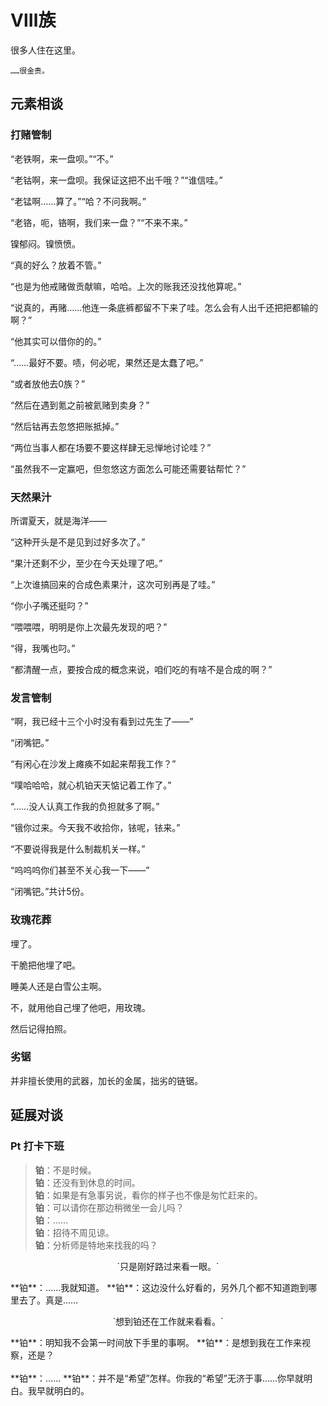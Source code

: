 # Ⅷ族

很多人住在这里。

```
……很金贵。
```

## 元素相谈

### 打赌管制

<span class="c028">“老铁啊，来一盘呗。”</span><span class="c026">“不。”</span>

<span class="c028">“老钴啊，来一盘呗。我保证这把不出千哦？”</span><span class="c027">“谁信哇。”</span>

<span class="c028">“老锰啊……算了。”</span><span class="c025">“哈？不问我啊。”</span>

<span class="c028">“老铬，呃，铬啊，我们来一盘？”</span><span class="c024">“不来不来。”</span>

镍郁闷。镍愤愤。

<span class="c025">“真的好么？放着不管。”</span>

<span class="c024">“也是为他戒赌做贡献嘛，哈哈。上次的账我还没找他算呢。”</span>

<span class="c027">“说真的，再赌……他连一条底裤都留不下来了哇。怎么会有人出千还把把都输的啊？”</span>

<span class="c026">“他其实可以借你的的。”</span>

<span class="c027">“……最好不要。啧，何必呢，果然还是太蠢了吧。”</span>

<span class="c025">“或者放他去0族？”</span>

<span class="c024">“然后在遇到氪之前被氦赌到卖身？”</span>

<span class="c026">“然后钴再去忽悠把账抵掉。”</span>

<span class="c027">“两位当事人都在场要不要这样肆无忌惮地讨论哇？”</span>

<span class="c028">“虽然我不一定赢吧，但忽悠这方面怎么可能还需要钴帮忙？”</span>

### 天然果汁

所谓夏天，就是海洋——

<span class="c026">“这种开头是不是见到过好多次了。”</span>

<span class="c028">“果汁还剩不少，至少在今天处理了吧。”</span>

<span class="c027">“上次谁搞回来的合成色素果汁，这次可别再是了哇。”</span>

<span class="c026">“你小子嘴还挺叼？”</span>

<span class="c027">“喂喂喂，明明是你上次最先发现的吧？”</span>

<span class="c026">“得，我嘴也叼。”</span>

<span class="c028">“都清醒一点，要按合成的概念来说，咱们吃的有啥不是合成的啊？”</span>

### 发言管制

<span class="c046">“啊，我已经十三个小时没有看到过先生了——”</span>

<span class="c045">“闭嘴钯。”</span>

<span class="c078">“有闲心在沙发上瘫痪不如起来帮我工作？”</span>

<span class="c076">“噗哈哈哈，就心机铂天天惦记着工作了。”</span>

<span class="c044">“……没人认真工作我的负担就多了啊。”</span>

<span class="c078">“锇你过来。今天我不收拾你，铱呢，铱来。”</span>

<span class="c077">“不要说得我是什么制裁机关一样。”</span>

<span class="c046">“呜呜呜你们甚至不关心我一下——”</span>

“闭嘴钯。”共计5份。

### 玫瑰花葬

埋了。

干脆把他埋了吧。

睡美人还是白雪公主啊。

不，就用他自己埋了他吧，用玫瑰。

然后记得拍照。

### 劣锯

并非擅长使用的武器，加长的金属，拙劣的链锯。

## 延展对谈

### Pt 打卡下班

>**铂**：不是时候。  
**铂**：还没有到休息的时间。  
**铂**：如果是有急事另说，看你的样子也不像是匆忙赶来的。  
**铂**：可以请你在那边稍微坐一会儿吗？  
**铂**：……  
**铂**：招待不周见谅。  
**铂**：分析师是特地来找我的吗？  
<div class="flex-container">
  <div class="box">
  <p style="text-align:center">
  `只是刚好路过来看一眼。`  
  </p>
  **铂**：……我就知道。  
  **铂**：这边没什么好看的，另外几个都不知道跑到哪里去了。真是……  
  </div>
  <div class="box">
  <p style="text-align:center">
  `想到铂还在工作就来看看。`  
  </p>
  **铂**：明知我不会第一时间放下手里的事啊。  
  **铂**：是想到我在工作来视察，还是？</div>
</div>
<br>
**铂**：……  
**铂**：并不是“希望”怎样。你我的“希望”无济于事……你早就明白。我早就明白的。  
